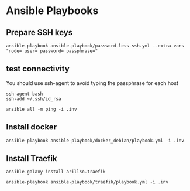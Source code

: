 

# Ansible Playbooks

## Prepare SSH keys

`ansible-playbook ansible-playbook/password-less-ssh.yml --extra-vars "node= user= password= passphrase="`

## test connectivity

You should use ssh-agent to avoid typing the passphrase for each host

```
ssh-agent bash
ssh-add ~/.ssh/id_rsa
```

`ansible all -m ping -i .inv`

## Install docker

`ansible-playbook ansible-playbook/docker_debian/playbook.yml -i .inv`

## Install Traefik

`ansible-galaxy install arillso.traefik`

`ansible-playbook ansible-playbook/traefik/playbook.yml -i .inv`